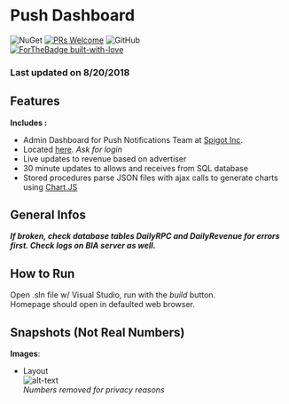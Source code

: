 # <b> Push Dashboard </b>     
![NuGet](https://img.shields.io/badge/nuget-v4.4.0-blue.svg)
[![PRs Welcome](https://img.shields.io/badge/PRs-welcome-brightgreen.svg?style=flat-square)](http://makeapullrequest.com)
![GitHub](https://img.shields.io/github/license/mashape/apistatus.svg)  
[![ForTheBadge built-with-love](http://ForTheBadge.com/images/badges/built-with-love.svg)](https://GitHub.com/concealedtea/)
### Last updated on 8/20/2018
## Features
<b>Includes :</b>   
  
- Admin Dashboard for Push Notifications Team at [Spigot Inc](https://www.spigot.com/).   
- Located [here](http://dashboard.dailypush.net/). <i> Ask for login </i>   
- Live updates to revenue based on advertiser   
- 30 minute updates to allows and receives from SQL database
- Stored procedures parse JSON files with ajax calls to generate charts using [Chart.JS](https://www.chartjs.org/)

## General Infos
<b><i>If broken, check database tables DailyRPC and DailyRevenue for errors first. Check logs on BIA server as well.</i></b>   

## How to Run  
Open .sln file w/ Visual Studio, run with the <i>build</i> button.   
Homepage should open in defaulted web browser.

## Snapshots (Not Real Numbers)
<b>Images</b>:   
  
- Layout    
![alt-text](https://i.imgur.com/cQ4S63H.png)  
<i>Numbers removed for privacy reasons</i>

